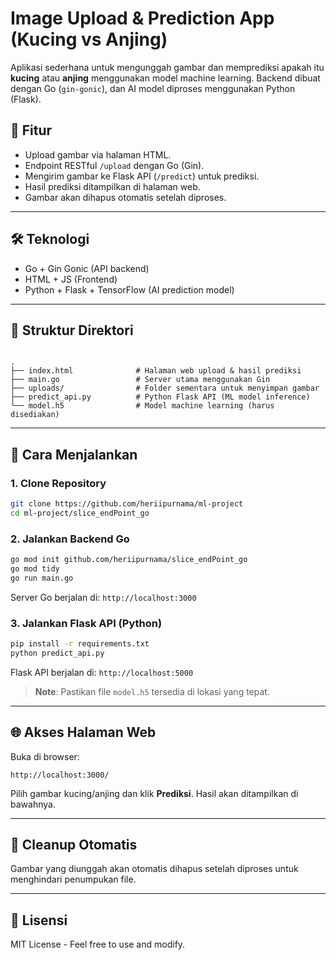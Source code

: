# Image Upload & Prediction App (Kucing vs Anjing)

Aplikasi sederhana untuk mengunggah gambar dan memprediksi apakah itu **kucing** atau **anjing** menggunakan model machine learning. Backend dibuat dengan Go (`gin-gonic`), dan AI model diproses menggunakan Python (Flask).

## 🧩 Fitur

- Upload gambar via halaman HTML.
- Endpoint RESTful `/upload` dengan Go (Gin).
- Mengirim gambar ke Flask API (`/predict`) untuk prediksi.
- Hasil prediksi ditampilkan di halaman web.
- Gambar akan dihapus otomatis setelah diproses.

---

## 🛠️ Teknologi

- Go + Gin Gonic (API backend)
- HTML + JS (Frontend)
- Python + Flask + TensorFlow (AI prediction model)

---

## 📂 Struktur Direktori

```

.
├── index.html              # Halaman web upload & hasil prediksi
├── main.go                 # Server utama menggunakan Gin
├── uploads/                # Folder sementara untuk menyimpan gambar
├── predict_api.py          # Python Flask API (ML model inference)
└── model.h5                # Model machine learning (harus disediakan)

````

---

## 🚀 Cara Menjalankan

### 1. Clone Repository

```bash
git clone https://github.com/heriipurnama/ml-project
cd ml-project/slice_endPoint_go
````

### 2. Jalankan Backend Go

```bash
go mod init github.com/heriipurnama/slice_endPoint_go
go mod tidy
go run main.go
```

Server Go berjalan di: `http://localhost:3000`

### 3. Jalankan Flask API (Python)

```bash
pip install -r requirements.txt
python predict_api.py
```

Flask API berjalan di: `http://localhost:5000`

> **Note**: Pastikan file `model.h5` tersedia di lokasi yang tepat.

---

## 🌐 Akses Halaman Web

Buka di browser:

```
http://localhost:3000/
```

Pilih gambar kucing/anjing dan klik **Prediksi**. Hasil akan ditampilkan di bawahnya.

---

## 🧽 Cleanup Otomatis

Gambar yang diunggah akan otomatis dihapus setelah diproses untuk menghindari penumpukan file.

---

## 📝 Lisensi

MIT License - Feel free to use and modify.
